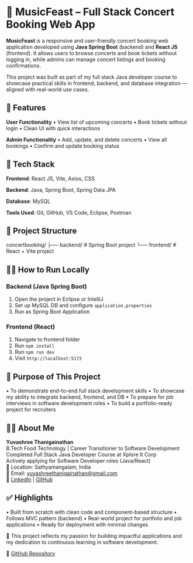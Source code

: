 # 🎵 MusicFeast – Full Stack Concert Booking Web App

**MusicFeast** is a responsive and user-friendly concert booking web application developed using **Java Spring Boot** (backend) and **React JS** (frontend). It allows users to browse concerts and book tickets without logging in, while admins can manage concert listings and booking confirmations.

This project was built as part of my full stack Java developer course to showcase practical skills in frontend, backend, and database integration — aligned with real-world use cases.


## 🚀 Features

**User Functionality**
• View list of upcoming concerts
• Book tickets without login
• Clean UI with quick interactions

**Admin Functionality**
• Add, update, and delete concerts
• View all bookings
• Confirm and update booking status



## 🧰 Tech Stack
**Frontend**: React JS, Vite, Axios, CSS

**Backend**: Java, Spring Boot, Spring Data JPA

**Database**: MySQL

**Tools Used**: Git, GitHub, VS Code, Eclipse, Postman


## 📁 Project Structure
concertbooking/
├── backend/      # Spring Boot project
└── frontend/     # React + Vite project



## 👨‍💻 How to Run Locally

### Backend (Java Spring Boot)
1. Open the project in Eclipse or IntelliJ
2. Set up MySQL DB and configure `application.properties`
3. Run as Spring Boot Application

### Frontend (React)
1. Navigate to frontend folder
2. Run `npm install`
3. Run `npm run dev`
4. Visit `http://localhost:5173`



## 🎯 Purpose of This Project

• To demonstrate end-to-end full stack development skills
• To showcase my ability to integrate backend, frontend, and DB
• To prepare for job interviews in software development roles
• To build a portfolio-ready project for recruiters



## 👩‍💻 About Me

**Yuvashree Thanigainathan**  
B.Tech Food Technology | Career Transitioner to Software Development  
Completed Full Stack Java Developer Course at Xplore It Corp  
Actively applying for Software Developer roles (Java/React)  
📍 Location: Sathyamangalam, India  
📧 Email: yuvashreethanigainathan@gmail.com  
🔗 [LinkedIn](https://www.linkedin.com/in/yuvashree-t) | [GitHub](https://github.com/Yuvashree1702)



## ✅ Highlights

• Built from scratch with clean code and component-based structure
• Follows MVC pattern (backend)
• Real-world project for portfolio and job applications
• Ready for deployment with minimal changes



📌 This project reflects my passion for building impactful applications and my dedication to continuous learning in software development.

🔗 [GitHub Repository](https://github.com/Yuvashree1702/Music-Feast---Concert_Booking)



